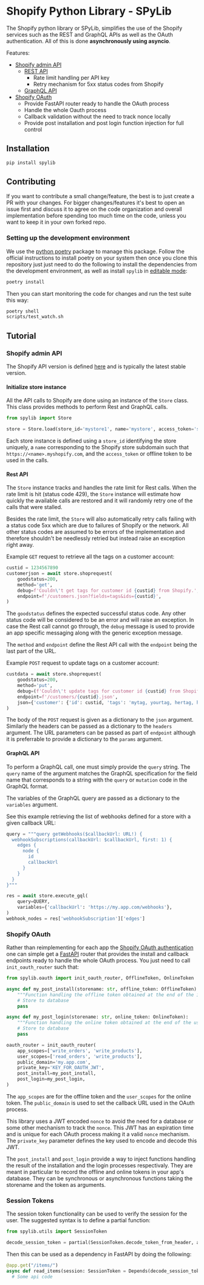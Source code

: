 # Shopify Python Library - SPyLib

The Shopify python library or SPyLib, simplifies the use of the Shopify
services such as the REST and GraphQL APIs as well as the OAuth authentication.
All of this is done **asynchronously using asyncio**.

Features:

* [Shopify admin API](#shopify-admin-api)
  * [REST API](#rest-api)
    * Rate limit handling per API key
    * Retry mechanism for 5xx status codes from Shopify
  * [GraphQL API](#graphql-api)
* [Shopify OAuth](#shopify-oauth)
  * Provide FastAPI router ready to handle the OAuth process
  * Handle the whole Oauth process
  * Callback validation without the need to track nonce locally
  * Provide post installation and post login function injection for full control

## Installation

```bash
pip install spylib
```

## Contributing

If you want to contribute a small change/feature, the best is to just create a PR with
your changes.
For bigger changes/features it's best to open an issue first and discuss it to agree
on the code organization and overall implementation before spending too much time on
the code, unless you want to keep it in your own forked repo.

### Setting up the development environment

We use the [python poetry](https://python-poetry.org/) package to manage this package.
Follow the official instructions to install poetry on your system then once you clone
this repository just just need to do the following to install the dependencies from
the development environment, as well as install `spylib` in
[editable mode](https://pip.pypa.io/en/stable/cli/pip_install/#install-editable):
```bash
poetry install
```

Then you can start monitoring the code for changes and run the test suite this way:
```bash
poetry shell
scripts/test_watch.sh
```

## Tutorial

### Shopify admin API

The Shopify API version is defined [here](spylib/constants.py) and is typically
the latest stable version.

#### Initialize store instance

All the API calls to Shopify are done using an instance of the `Store` class.
This class provides methods to perform Rest and GraphQL calls.

```python
from spylib import Store

store = Store.load(store_id='mystore1', name='mystore', access_token='shppa_7a1e466ab2a')
```

Each store instance is defined using a `store_id` identifying the store uniquely, a `name`
corresponding to the Shopify store subdomain such that `https://<name>.myshopify.com`, and
the `access_token` or offline token to be used in the calls.

#### Rest API

The `Store` instance tracks and handles the rate limit for Rest calls.
When the rate limit is hit (status code 429), the `Store` instance will estimate how quickly
the available calls are restored and it will randomly retry one of the calls that
were stalled.

Besides the rate limit, the `Store` will also automatically retry calls failing with a status
code 5xx which are due to failures of Shopify or the network. All other status codes are
assumed to be errors of the implementation and therefore shouldn't be needlessly retried but
instead raise an exception right away.

Example `GET` request to retrieve all the tags on a customer account:

```python
custid = 1234567890
customerjson = await store.shoprequest(
    goodstatus=200,
    method='get',
    debug=f'Couldn\'t get tags for customer id {custid} from Shopify.',
    endpoint=f'/customers.json?fields=tags&ids={custid}',
)
```

The `goodstatus` defines the expected successful status code. Any other status code will
be considered to be an error and will raise an exception.
In case the Rest call cannot go through, the `debug` message
is used to provide an app specific messaging along with the generic exception message.

The `method` and `endpoint` define the Rest API call with the `endpoint` being the last
part of the URL.

Example `POST` request to update tags on a customer account:

```python
custdata = await store.shoprequest(
    goodstatus=200,
    method='put',
    debug=(f'Couldn\'t update tags for customer id {custid} from Shopify.'),
    endpoint=f'/customers/{custid}.json',
    json={'customer': {'id': custid, 'tags': 'mytag, yourtag, hertag, histag'}},
)
```

The body of the `POST` request is given as a dictionary to the `json` argument.
Similarly the headers can be passed as a dictionary to the `headers` argument.
The URL parameters can be passed as part of `endpoint` although it is preferrable
to provide a dictionary to the `params` argument.

#### GraphQL API

To perform a GraphQL call, one must simply provide the `query` string.
The `query` name of the argument matches the GraphQL specification for the field
name that corresponds to a string with the `query` or `mutation` code
in the GraphQL format.

The variables of the GraphQL query are passed as a dictionary to the `variables`
argument.

See this example retrieving the list of webhooks defined for a store with
a given callback URL:

```python
query = """query getWebhooks($callbackUrl: URL!) {
  webhookSubscriptions(callbackUrl: $callbackUrl, first: 1) {
    edges {
      node {
        id
        callbackUrl
      }
    }
  }
}"""

res = await store.execute_gql(
    query=QUERY,
    variables={'callbackUrl': 'https://my.app.com/webhooks'},
)
webhook_nodes = res['webhookSubscription']['edges']
```

### Shopify OAuth

Rather than reimplementing for each app the
[Shopify OAuth authentication](https://shopify.dev/tutorials/authenticate-with-oauth)
one can simple get a [FastAPI](https://fastapi.tiangolo.com/) router that provides
the install and callback endpoints ready to handle the whole OAuth process.
You just need to call `init_oauth_router` such that:

```python
from spylib.oauth import init_oauth_router, OfflineToken, OnlineToken

async def my_post_install(storename: str, offline_token: OfflineToken):
    """Function handling the offline token obtained at the end of the installation"""
    # Store to database
    pass

async def my_post_login(storename: str, online_token: OnlineToken):
    """Function handling the online token obtained at the end of the user login"""
    # Store to database
    pass

oauth_router = init_oauth_router(
    app_scopes=['write_orders', 'write_products'],
    user_scopes=['read_orders', 'write_products'],
    public_domain='my.app.com',
    private_key='KEY_FOR_OAUTH_JWT',
    post_install=my_post_install,
    post_login=my_post_login,
)
```

The `app_scopes` are for the offline token and the `user_scopes` for the online token.
The `public_domain` is used to set the callback URL used in the OAuth process.

This library uses a JWT encoded `nonce` to avoid the need for a database or some other
mechanism to track the `nonce`. This JWT has an expiration time and is unique for each
OAuth process making it a valid `nonce` mechanism.
The `private_key` parameter defines the key used to encode and decode this JWT.

The `post_install` and `post_login` provide a way to inject functions handling the
result of the installation and the login processes respectivaly. They are meant in 
particular to record the offline and online tokens in your app's database.
They can be synchronous or asynchronous functions taking the storename and the token
as arguments.

### Session Tokens

The session token functionality can be used to verify the session for the user.
The suggested syntax is to define a partial function:

```python
from spylib.utils import SessionToken

decode_session_token = partial(SessionToken.decode_token_from_header, api_key=api_key, secret=secret)
```

Then this can be used as a dependency in FastAPI by doing the following:

```python
@app.get("/items/")
async def read_items(session: SessionToken = Depends(decode_session_token)):
  # Some api code
```